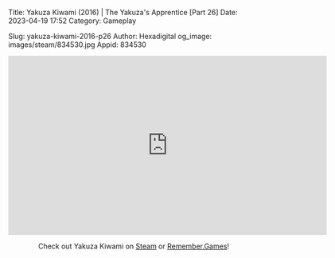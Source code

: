Title: Yakuza Kiwami (2016) | The Yakuza's Apprentice [Part 26]
Date: 2023-04-19 17:52
Category: Gameplay

Slug: yakuza-kiwami-2016-p26
Author: Hexadigital
og_image: images/steam/834530.jpg
Appid: 834530

<center><iframe src="https://www.youtube.com/embed/I7aGTBkgzFU?feature=oembed" allow="accelerometer; autoplay; encrypted-media; gyroscope; picture-in-picture" width="640" height="360" frameborder="0"></iframe>

Check out Yakuza Kiwami on [Steam](https://store.steampowered.com/app/834530/?curator_clanid=34633900) or [Remember.Games](https://remember.games/game/342/)!</center>